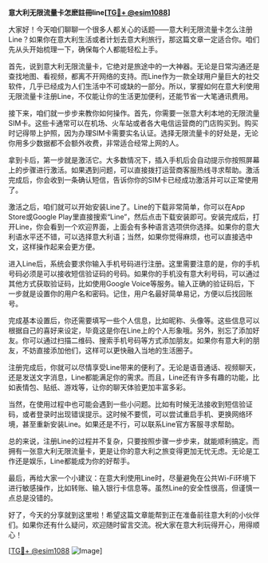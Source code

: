 **意大利无限流量卡怎麽註冊line[[TG💪+ @esim1088](https://t.me/s/esim1088)]**

大家好！今天咱们聊聊一个很多人都关心的话题——意大利无限流量卡怎么注册Line？如果你在意大利生活或者计划去意大利旅行，那这篇文章一定适合你。咱们先从头开始梳理一下，确保每个人都能轻松上手。

首先，说到意大利无限流量卡，它绝对是旅途中的一大神器。无论是日常沟通还是查找地图、看视频，都离不开网络的支持。而Line作为一款全球用户量巨大的社交软件，几乎已经成为人们生活中不可或缺的一部分。所以，掌握如何在意大利使用无限流量卡注册Line，不仅能让你的生活更加便利，还能节省一大笔通讯费用。

接下来，咱们就一步步来教你如何操作。首先，你需要一张意大利本地的无限流量SIM卡。这些卡通常可以在机场、火车站或者各大电信运营商的门店购买到。购买时记得带上护照，因为办理SIM卡需要实名认证。选择无限流量卡的好处是，无论你用多少数据都不会额外收费，非常适合经常上网的人。

拿到卡后，第一步就是激活它。大多数情况下，插入手机后会自动提示你按照屏幕上的步骤进行激活。如果遇到问题，可以直接拨打运营商客服热线寻求帮助。激活完成后，你会收到一条确认短信，告诉你你的SIM卡已经成功激活并可以正常使用了。

激活之后，咱们就可以开始安装Line了。Line的下载非常简单，你可以在App Store或Google Play里直接搜索“Line”，然后点击下载安装即可。安装完成后，打开Line，你会看到一个欢迎界面，上面会有多种语言选项供你选择。如果你的意大利语水平还不错，可以选择意大利语；当然，如果你觉得麻烦，也可以直接选中文，这样操作起来会更方便。

进入Line后，系统会要求你输入手机号码进行注册。这里需要注意的是，你的手机号码必须是可以接收短信验证码的号码。如果你的手机没有意大利号码，可以通过其他方式获取验证码，比如使用Google Voice等服务。输入正确的验证码后，下一步就是设置你的用户名和密码。记住，用户名最好简单易记，方便以后找回账号。

完成基本设置后，你还需要填写一些个人信息，比如昵称、头像等。这些信息可以根据自己的喜好来设定，毕竟这是你在Line上的个人形象哦。另外，别忘了添加好友。你可以通过扫描二维码、搜索手机号码等方式添加朋友。如果你有意大利的朋友，不妨直接添加他们，这样可以更快融入当地的生活圈子。

注册完成后，你就可以尽情享受Line带来的便利了。无论是语音通话、视频聊天，还是发送文字消息，Line都能满足你的需求。而且，Line还有许多有趣的功能，比如表情包、贴纸、游戏等，让你的聊天体验更加丰富多彩。

当然，在使用过程中也可能会遇到一些小问题。比如有时候无法接收到短信验证码，或者登录时出现错误提示。这时候不要慌，可以尝试重启手机、更换网络环境，甚至重新安装Line。如果还是不行，可以联系Line官方客服寻求帮助。

总的来说，注册Line的过程并不复杂，只要按照步骤一步步来，就能顺利搞定。而拥有一张意大利无限流量卡，更是让你的意大利之旅变得更加无忧无虑。无论是工作还是娱乐，Line都能成为你的好帮手。

最后，再给大家一个小建议：在意大利使用Line时，尽量避免在公共Wi-Fi环境下进行敏感操作，比如转账、输入银行卡信息等。虽然Line的安全性很高，但谨慎一点总是没错的。

好了，今天的分享就到这里啦！希望这篇文章能帮到正在准备前往意大利的小伙伴们。如果你还有什么疑问，欢迎随时留言交流。祝大家在意大利玩得开心，用得顺心！

[[TG💪+ @esim1088](https://t.me/s/esim1088) ![Image](https://i.postimg.cc/4NQfJmqS/Snipaste-2025-05-13-00-14-12.png)]
